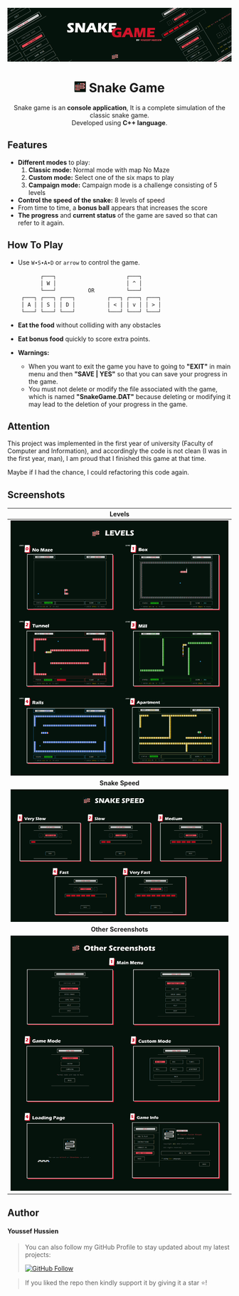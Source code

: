 ![cover](images\snake_game_cover.png)



<h1 align="center"> <img height='25' alt='icon' src='images/logo.png'/>  Snake Game</h1><p align="center">Snake game is an <b>console application</b>, It is a complete simulation of the classic snake game. <br> Developed using <b>C++ language</b>.</p>

</b>

## Features

* **Different modes** to play:
  1. **Classic mode:** Normal mode with map No Maze
  2. **Custom mode:** Select one of the six maps to play
  3. **Campaign mode:** Campaign mode is a challenge consisting of 5 levels
* **Control the speed of the snake:** 8 levels of speed
* From time to time, a **bonus ball** appears that increases the score
* **The progress** and **current status** of the game are saved so that can refer to it again.

</b>

## How To Play

* Use `W∙S∙A∙D` or `arrow` to control the game.

  ```
         ┌───┐                      ┌───┐
         │ W │                      │ ^ │
         └───┘          OR          └───┘
   ┌───┐ ┌───┐ ┌───┐          ┌───┐ ┌───┐ ┌───┐
   │ A │ │ S │ │ D │          │ < │ │ v │ │ > │
   └───┘ └───┘ └───┘          └───┘ └───┘ └───┘
  ```

* **Eat the food** without colliding with any obstacles

* **Eat bonus food** quickly to score extra points.

* **Warnings:**

  * When you want to exit the game you have to going to **"EXIT"** in main menu and then **"SAVE | YES"** so that you can save your progress in the game.
  * You must not delete or modify the file associated with the game, which is named **"SnakeGame.DAT"** because deleting or modifying it may lead to the deletion of your progress in the game.

</b>

## Attention

This project was implemented in the first year of university (Faculty of Computer and Information), and accordingly the code is not clean (I was in the first year, man), I am proud that I finished this game at that time.

Maybe if I had the chance, I could refactoring this code again.

</b>

## Screenshots
| Levels |
| :--: |
| ![levels](images\levels.png) |
| **Snake Speed** |
| ![snake speed](images\snake_speed.png) |
| **Other Screenshots** |
| ![other screenshots](images\other_screenshots.png) |

</b>

## Author

#### Youssef Hussien

> You can also follow my GitHub Profile to stay updated about my latest projects:
>
> [![GitHub Follow](https://camo.githubusercontent.com/de6cdefb15f1f0813d4ca6b99c69d7955f34bec200318ac2c3b7b3e0c54ead96/68747470733a2f2f696d672e736869656c64732e696f2f62616467652f466f6c6c6f772d596f75737365662d6c69676874677265793f7374796c653d736f6369616c266c6f676f3d676974687562)](https://github.com/youssef7ussien)

> If you liked the repo then kindly support it by giving it a star ⭐!